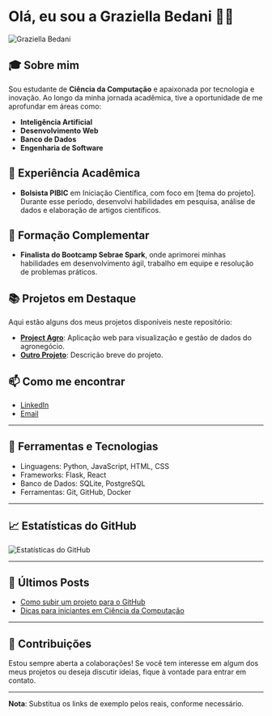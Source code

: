 # Olá, eu sou a Graziella Bedani 👩‍💻

![Graziella Bedani](https://via.placeholder.com/150)

## 🎓 Sobre mim

Sou estudante de **Ciência da Computação** e apaixonada por tecnologia e inovação. Ao longo da minha jornada acadêmica, tive a oportunidade de me aprofundar em áreas como:

- **Inteligência Artificial**
- **Desenvolvimento Web**
- **Banco de Dados**
- **Engenharia de Software**

## 🧪 Experiência Acadêmica

- **Bolsista PIBIC** em Iniciação Científica, com foco em [tema do projeto]. Durante esse período, desenvolvi habilidades em pesquisa, análise de dados e elaboração de artigos científicos.

## 🚀 Formação Complementar

- **Finalista do Bootcamp Sebrae Spark**, onde aprimorei minhas habilidades em desenvolvimento ágil, trabalho em equipe e resolução de problemas práticos.

## 📚 Projetos em Destaque

Aqui estão alguns dos meus projetos disponíveis neste repositório:

- **[Project Agro](https://github.com/graziellabedani/Project_Agro)**: Aplicação web para visualização e gestão de dados do agronegócio.
- **[Outro Projeto](https://github.com/graziellabedani/Outro_Projeto)**: Descrição breve do projeto.

## 📫 Como me encontrar

- [LinkedIn](https://www.linkedin.com/in/graziellabedani)
- [Email](mailto:graziellabedani@gmail.com)

---

## 🔧 Ferramentas e Tecnologias

- Linguagens: Python, JavaScript, HTML, CSS
- Frameworks: Flask, React
- Banco de Dados: SQLite, PostgreSQL
- Ferramentas: Git, GitHub, Docker

---

## 📈 Estatísticas do GitHub

![Estatísticas do GitHub](https://github-readme-stats.vercel.app/api?username=graziellabedani&show_icons=true&count_private=true&hide=prs)

---

## 📝 Últimos Posts

- [Como subir um projeto para o GitHub](https://github.com/graziellabedani/Project_Agro/issues/1)
- [Dicas para iniciantes em Ciência da Computação](https://github.com/graziellabedani/Project_Agro/issues/2)

---

## 📢 Contribuições

Estou sempre aberta a colaborações! Se você tem interesse em algum dos meus projetos ou deseja discutir ideias, fique à vontade para entrar em contato.

---

**Nota**: Substitua os links de exemplo pelos reais, conforme necessário.
